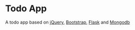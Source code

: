 # Todo App

A todo app based on [jQuery](https://jquery.com/), [Bootstrap](https://getbootstrap.com/), [Flask](https://flask.palletsprojects.com/) and [Mongodb](https://www.mongodb.com/)
